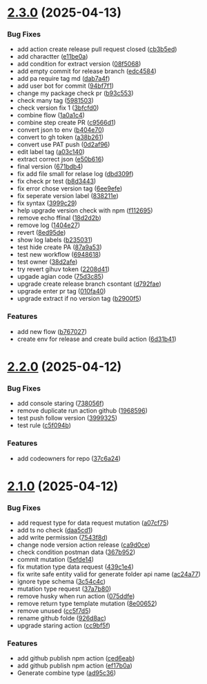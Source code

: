 # [2.3.0](https://github.com/NamCaoDev/postman-codegen/compare/v2.2.0...v2.3.0) (2025-04-13)


### Bug Fixes

* add action create release pull request closed ([cb3b5ed](https://github.com/NamCaoDev/postman-codegen/commit/cb3b5ed1ec7b44cc6353a7e800dec6297b620882))
* add charactter ([e11be0a](https://github.com/NamCaoDev/postman-codegen/commit/e11be0a12fba5624543bb1985a4034e455c5e5b8))
* add condition for extract version ([08f5068](https://github.com/NamCaoDev/postman-codegen/commit/08f5068d7ced5ec953f5fe183ab7e06fd1234a53))
* add empty commit for release branch ([edc4584](https://github.com/NamCaoDev/postman-codegen/commit/edc4584e0d16f043b83c693100de3c334f33c570))
* add pa require tag md ([dab7a4f](https://github.com/NamCaoDev/postman-codegen/commit/dab7a4f881fd0f3ded49ef3cd6c37d9631e61010))
* add user bot for commit ([94bf7f1](https://github.com/NamCaoDev/postman-codegen/commit/94bf7f16f6a9bf5b8692d14a7951287c7a2da497))
* change my package check pr ([b93c553](https://github.com/NamCaoDev/postman-codegen/commit/b93c5534324e634abb7cdf1ee4e12a985698a9c5))
* check many tag ([5981503](https://github.com/NamCaoDev/postman-codegen/commit/59815037b3d85adddc82e6d00c1cececf11fcd10))
* check version fix 1 ([3bfcfd0](https://github.com/NamCaoDev/postman-codegen/commit/3bfcfd00795f7f30588e0e95b9cf225b66b47cda))
* combine flow ([1a0a1c4](https://github.com/NamCaoDev/postman-codegen/commit/1a0a1c47d0dc4721e94778219db6e67abe668463))
* combine step create PR ([c9566d1](https://github.com/NamCaoDev/postman-codegen/commit/c9566d174d210c4d750c575432dbefd2811b8577))
* convert json to env ([b404e70](https://github.com/NamCaoDev/postman-codegen/commit/b404e70dad8690a0e5014be9aa2c6738104a5863))
* convert to gh token ([a38b261](https://github.com/NamCaoDev/postman-codegen/commit/a38b261f0f280d3c4a105a77799508ca8631dffe))
* convert use PAT push ([0d2af96](https://github.com/NamCaoDev/postman-codegen/commit/0d2af96c4cd956d351df367409b1a15c7dcb2898))
* edit label tag ([a03c140](https://github.com/NamCaoDev/postman-codegen/commit/a03c14025e78cbff5a16c75f41451d89dc62f3af))
* extract correct json ([e50b616](https://github.com/NamCaoDev/postman-codegen/commit/e50b616027f7cb2411039489aa90234ba23d5928))
* final version ([671bdb4](https://github.com/NamCaoDev/postman-codegen/commit/671bdb49688cb331e9b02b3e88302f0e4c3fdd14))
* fix add file small for relase log ([dbd309f](https://github.com/NamCaoDev/postman-codegen/commit/dbd309fde926be3932665a99a173915000074600))
* fix check pr test ([b8d3443](https://github.com/NamCaoDev/postman-codegen/commit/b8d3443e195e3929d62e888be109ad897cc47186))
* fix error chose version tag ([6ee9efe](https://github.com/NamCaoDev/postman-codegen/commit/6ee9efe2b6bce77fb742ca48592be90387fdcdc0))
* fix seperate version label ([838211e](https://github.com/NamCaoDev/postman-codegen/commit/838211e8b90eebab03e16d953c527ef5f8e70fea))
* fix syntax ([3999c29](https://github.com/NamCaoDev/postman-codegen/commit/3999c299964b95f351679e2219f0dfb4238997b3))
* help upgrade version check with npm ([f112695](https://github.com/NamCaoDev/postman-codegen/commit/f112695c8ff59c205c9c6ef424e85ce7ad846036))
* remove echo ffinal ([18d2d2b](https://github.com/NamCaoDev/postman-codegen/commit/18d2d2be177e7db65bf61adae9f3f9b06fd6f644))
* remove log ([1404e27](https://github.com/NamCaoDev/postman-codegen/commit/1404e2703dffdf02df877dd70490c14641cf61ec))
* revert ([8ed95de](https://github.com/NamCaoDev/postman-codegen/commit/8ed95de0cbea79e6f322c9d0357decca3289bdf7))
* show log labels ([b235031](https://github.com/NamCaoDev/postman-codegen/commit/b235031b230f10b9149d1bfac91fbb8bd84dc44c))
* test hide create PA ([87a9a53](https://github.com/NamCaoDev/postman-codegen/commit/87a9a53eb886d6998255d826f0a6cf3e06b5ff2d))
* test new workflow ([6948618](https://github.com/NamCaoDev/postman-codegen/commit/694861844667eb915dfffb14ae43f2f9d9f9b74d))
* test owner ([38d2afe](https://github.com/NamCaoDev/postman-codegen/commit/38d2afe8f46180c32029dec916181f40d91fa477))
* try revert gihuv token ([2208d41](https://github.com/NamCaoDev/postman-codegen/commit/2208d41e22d0633538aa502735c28e757667243d))
* upgade agian code ([75d3c85](https://github.com/NamCaoDev/postman-codegen/commit/75d3c85c980ee5e4ce88b541df78ea0521b8000d))
* upgrade create release branch csontant ([d792fae](https://github.com/NamCaoDev/postman-codegen/commit/d792faef247a0e9d1eb55a841c70015b4088443d))
* upgrade enter pr tag ([010fa40](https://github.com/NamCaoDev/postman-codegen/commit/010fa40fbef36b020210f47bee67e4fc575e5d6f))
* upgrade extract if no version tag ([b2900f5](https://github.com/NamCaoDev/postman-codegen/commit/b2900f59db39f979b3307be1053447d54ba98875))


### Features

* add new flow ([b767027](https://github.com/NamCaoDev/postman-codegen/commit/b7670273d3695b834ccc65170ff42abb05225e94))
* create env for release and create build action ([6d31b41](https://github.com/NamCaoDev/postman-codegen/commit/6d31b41db6ebfe96d9875c0cefcd27b7320ec01a))

# [2.2.0](https://github.com/NamCaoDev/postman-codegen/compare/v2.1.0...v2.2.0) (2025-04-12)


### Bug Fixes

* add console staring ([738056f](https://github.com/NamCaoDev/postman-codegen/commit/738056f3be6377f921fefcc8eeb9c709bfd08dea))
* remove duplicate run action github ([1968596](https://github.com/NamCaoDev/postman-codegen/commit/1968596109e369d2523d2e1ab6dcf520c2e03ba1))
* test push follow version ([3999325](https://github.com/NamCaoDev/postman-codegen/commit/3999325ebad1707a4393620bdf1af80af2a086ed))
* test rule ([c5f094b](https://github.com/NamCaoDev/postman-codegen/commit/c5f094b5367b6c5bd3656aee3db8694979b7d892))


### Features

* add codeowners for repo ([37c6a24](https://github.com/NamCaoDev/postman-codegen/commit/37c6a247bd804185191cbd679762db600d1c2617))

# [2.1.0](https://github.com/NamCaoDev/postman-codegen/compare/v2.0.9...v2.1.0) (2025-04-12)


### Bug Fixes

* add request type for data request mutation ([a07cf75](https://github.com/NamCaoDev/postman-codegen/commit/a07cf758471beb58c7fbf878d8845b6fa2f9ef9d))
* add ts no check ([daa5cd1](https://github.com/NamCaoDev/postman-codegen/commit/daa5cd1940ede6f7886f050e1d29e435cf12da85))
* add write permission ([7543f8d](https://github.com/NamCaoDev/postman-codegen/commit/7543f8d3fd118b4478815add63695af8493b31e3))
* change node version action release ([ca9d0ce](https://github.com/NamCaoDev/postman-codegen/commit/ca9d0ce3b129171940dbeac866e0109478bcc3b4))
* check condition postman data ([367b952](https://github.com/NamCaoDev/postman-codegen/commit/367b952279658bca93f82841f3621ab0c5aa2a53))
* commit mutation ([5efde14](https://github.com/NamCaoDev/postman-codegen/commit/5efde1478270d2198c9e7482dce9c0f8efdaa326))
* fix mutation type data request ([439c1e4](https://github.com/NamCaoDev/postman-codegen/commit/439c1e46d1f2d2762bf4d92ab082a426496a917d))
* fix write safe entity valid for generate folder api name ([ac24a77](https://github.com/NamCaoDev/postman-codegen/commit/ac24a772bebc4caf6596c6e426eeefa70860a442))
* ignore type schema ([3c54c4c](https://github.com/NamCaoDev/postman-codegen/commit/3c54c4c7368afc7098adcc5fd552f811250daee2))
* mutation type request ([37a7b80](https://github.com/NamCaoDev/postman-codegen/commit/37a7b80ebc4b73d27391c4679bfea7ef08a1e1e9))
* remove husky when run action ([075ddfe](https://github.com/NamCaoDev/postman-codegen/commit/075ddfe6c7b508a7bf3f642a9ce3ba9729a19695))
* remove return type template mutation ([8e00652](https://github.com/NamCaoDev/postman-codegen/commit/8e00652b585218a196061444650692dc3a5d5dce))
* remove unused ([cc5f7d5](https://github.com/NamCaoDev/postman-codegen/commit/cc5f7d5ef5715376957d3b99faea884482597ad9))
* rename github folde ([926d8ac](https://github.com/NamCaoDev/postman-codegen/commit/926d8ac26732b000dca8e0721f58bc1168486bc6))
* upgrade staring action ([cc9bf5f](https://github.com/NamCaoDev/postman-codegen/commit/cc9bf5f69f153a4167538a3b5faf573fd2127d3b))


### Features

* add github publish npm action ([ced6eab](https://github.com/NamCaoDev/postman-codegen/commit/ced6eab3f31c8dc3b33312c821ab89a6d222a68b))
* add github publish npm action ([ef17b0a](https://github.com/NamCaoDev/postman-codegen/commit/ef17b0a3ba8b898cbf6223e7eb2c5b88963a0105))
* Generate combine type ([ad95c36](https://github.com/NamCaoDev/postman-codegen/commit/ad95c3676f191fca177a4d8e8d92009b9e981fd1))
